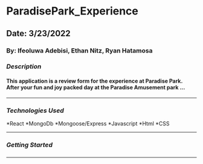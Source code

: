 # ParadisePark_Experience

## Date: 3/23/2022

### By: Ifeoluwa Adebisi, Ethan Nitz, Ryan Hatamosa

### ***Description***
#### This application is a review form for the experience at Paradise Park. After your fun and joy packed day at the Paradise Amusement park ...
***

### ***Technologies Used***
*React
*MongoDb
*Mongoose/Express
*Javascript
*Html
*CSS
***

### ***Getting Started***

#####
***

